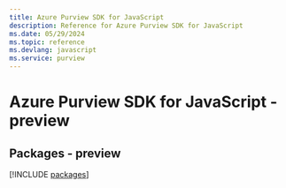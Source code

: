 ```yaml
---
title: Azure Purview SDK for JavaScript
description: Reference for Azure Purview SDK for JavaScript
ms.date: 05/29/2024
ms.topic: reference
ms.devlang: javascript
ms.service: purview
---
```

# Azure Purview SDK for JavaScript - preview
## Packages - preview
[!INCLUDE [packages](purview-index.md)]